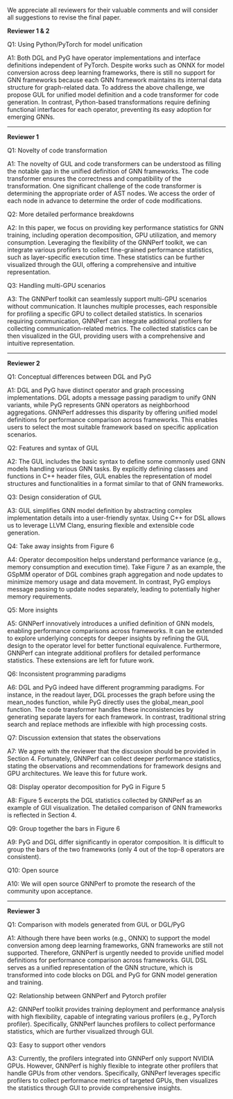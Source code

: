 We appreciate all reviewers for their valuable comments and will consider all suggestions to revise the final paper.



**Reviewer 1 & 2**



Q1: Using Python/PyTorch for model unification

A1: Both DGL and PyG have operator implementations and interface definitions independent of PyTorch. Despite works such as ONNX for model conversion across deep learning frameworks, there is still no support for GNN frameworks because each GNN framework maintains its internal data structure for graph-related data. To address the above challenge, we propose GUL for unified model definition and a code transformer for code generation. In contrast, Python-based transformations require defining functional interfaces for each operator, preventing its easy adoption for emerging GNNs.



---

**Reviewer 1**



Q1: Novelty of code transformation

A1: The novelty of GUL and code transformers can be understood as filling the notable gap in the unified definition of GNN frameworks. The code transformer ensures the correctness and compatibility of the transformation. One significant challenge of the code transformer is determining the appropriate order of AST nodes. We access the order of each node in advance to determine the order of code modifications. 

Q2: More detailed performance breakdowns

A2: In this paper, we focus on providing key performance statistics for GNN training, including operation decomposition, GPU utilization, and memory consumption. Leveraging the flexibility of the GNNPerf toolkit, we can integrate various profilers to collect fine-grained performance statistics, such as layer-specific execution time. These statistics can be further visualized through the GUI, offering a comprehensive and intuitive representation.

Q3: Handling multi-GPU scenarios

A3: The GNNPerf toolkit can seamlessly support multi-GPU scenarios without communication. It launches multiple processes, each responsible for profiling a specific GPU to collect detailed statistics. In scenarios requiring communication, GNNPerf can integrate additional profilers for collecting communication-related metrics. The collected statistics can be then visualized in the GUI, providing users with a comprehensive and intuitive representation.



---

**Reviewer 2**



Q1: Conceptual differences between DGL and PyG

A1: DGL and PyG have distinct operator and graph processing implementations. DGL adopts a message passing paradigm to unify GNN variants, while PyG represents GNN operators as neighborhood aggregations. GNNPerf addresses this disparity by offering unified model definitions for performance comparison across frameworks. This enables users to select the most suitable framework based on specific application scenarios.

Q2: Features and syntax of GUL

A2: The GUL includes the basic syntax to define some commonly used GNN models handling various GNN tasks. By explicitly defining classes and functions in C++ header files, GUL enables the representation of model structures and functionalities in a format similar to that of GNN frameworks.

Q3: Design consideration of GUL

A3: GUL simplifies GNN model definition by abstracting complex implementation details into a user-friendly syntax. Using C++ for DSL allows us to leverage LLVM Clang, ensuring flexible and extensible code generation.

Q4: Take away insights from Figure 6

A4: Operator decomposition helps understand performance variance (e.g., memory consumption and execution time). Take Figure 7 as an example, the GSpMM operator of DGL combines graph aggregation and node updates to minimize memory usage and data movement. In contrast, PyG employs message passing to update nodes separately, leading to potentially higher memory requirements.

Q5: More insights

A5: GNNPerf innovatively introduces a unified definition of GNN models, enabling performance comparisons across frameworks. It can be extended to explore underlying concepts for deeper insights by refining the GUL design to the operator level for better functional equivalence. Furthermore, GNNPerf can integrate additional profilers for detailed performance statistics. These extensions are left for future work.

Q6: Inconsistent programming paradigms

A6: DGL and PyG indeed have different programming paradigms. For instance, in the readout layer, DGL processes the graph before using the mean_nodes function, while PyG directly uses the global_mean_pool function. The code transformer handles these inconsistencies by generating separate layers for each framework. In contrast, traditional string search and replace methods are inflexible with high processing costs.

Q7: Discussion extension that states the observations

A7: We agree with the reviewer that the discussion should be provided in Section 4. Fortunately, GNNPerf can collect deeper performance statistics, stating the observations and recommendations for framework designs and GPU architectures. We leave this for future work.

Q8: Display operator decomposition for PyG in Figure 5

A8: Figure 5 excerpts the DGL statistics collected by GNNPerf as an example of GUI visualization. The detailed comparison of GNN frameworks is reflected in Section 4. 

Q9: Group together the bars in Figure 6

A9: PyG and DGL differ significantly in operator composition. It is difficult to group the bars of the two frameworks (only 4 out of the top-8 operators are consistent).

Q10: Open source

A10: We will open source GNNPerf to promote the research of the community upon acceptance.



---

**Reviewer 3**



Q1: Comparison with models generated from GUL or DGL/PyG

A1: Although there have been works (e.g., ONNX) to support the model conversion among deep learning frameworks, GNN frameworks are still not supported. Therefore, GNNPerf is urgently needed to provide unified model definitions for performance comparison across frameworks. GUL DSL serves as a unified representation of the GNN structure, which is transformed into code blocks on DGL and PyG for GNN model generation and training.

Q2: Relationship between GNNPerf and Pytorch profiler

A2: GNNPerf toolkit provides training deployment and performance analysis with high flexibility, capable of integrating various profilers (e.g., PyTorch profiler). Specifically, GNNPerf launches profilers to collect performance statistics, which are further visualized through GUI.

Q3: Easy to support other vendors

A3: Currently, the profilers integrated into GNNPerf only support NVIDIA GPUs. However, GNNPerf is highly flexible to integrate other profilers that handle GPUs from other vendors. Specifically, GNNPerf leverages specific profilers to collect performance metrics of targeted GPUs, then visualizes the statistics through GUI to provide comprehensive insights.